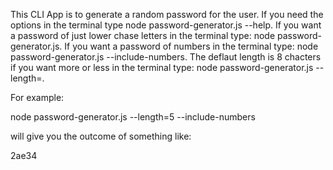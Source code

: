 This CLI App is to generate a random password for the user.
If you need the options in the terminal type node password-generator.js --help.
If you want a password of just lower chase letters in the terminal type: node password-generator.js.
If you want a password of numbers in the terminal type: node password-generator.js --include-numbers.
The deflaut length is 8 chacters if you want more or less in the terminal type: node password-generator.js --length=<number>.

For example:

node password-generator.js --length=5 --include-numbers

will give you the outcome of something like:

2ae34
